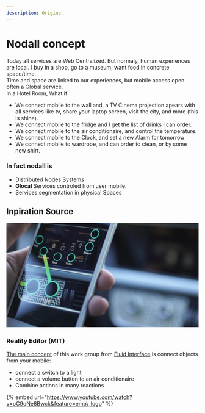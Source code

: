 ```yaml
---
description: Origine
---
```


# Nodall concept

Today all services are Web Centralized. But normaly, human experiences are local. I buy in a shop, go to a museum, want food in concrete space/time.  
Time and space are linked to our experiences, but mobile access open often a Global service.  
In a Hotel Room, What if

* We connect mobile to the wall and, a TV Cinema projection apears with all services like tv, share your laptop screen, visit the city, and more \(this is shine\).
* We connect mobile to the fridge and I get the list of drinks I can order.
* We connect mobile to the air conditionaire, and control the temperature.
* We connect mobile to the Clock, and set a new Alarm for tomorrow
* We connect mobile to wardrobe, and can order to clean, or by some new shirt.

### In fact nodall is <a id="user-content-in-fact-nodall-is"></a>

* Distributed Nodes Systems
* **Glocal** Services controled from user mobile.
* Services segmentation in physical Spaces

## Inpiration Source <a id="user-content-inpiration-source"></a>

![](../../../.gitbook/assets/shine-studies-nodall-concept.jpg)

### Reality Editor \(MIT\) <a id="user-content-reality-editor-(mit)"></a>

[The main concept](https://www.media.mit.edu/projects/reality-editor/overview/)  of this work group from [Fluid Interface](https://www.media.mit.edu/groups/fluid-interfaces/overview/)  is connect objects from your mobile:

* connect a switch to a light
* connect a volume button to an air conditionaire
* Combine actions in many reactions

{% embed url="https://www.youtube.com/watch?v=oC9qNe8Bwck&feature=emb\_logo" %}




